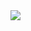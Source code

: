 <div >
    <img src="https://skillicons.dev/icons?i=docker,git,github,html,react&perline=4" />
</div>
